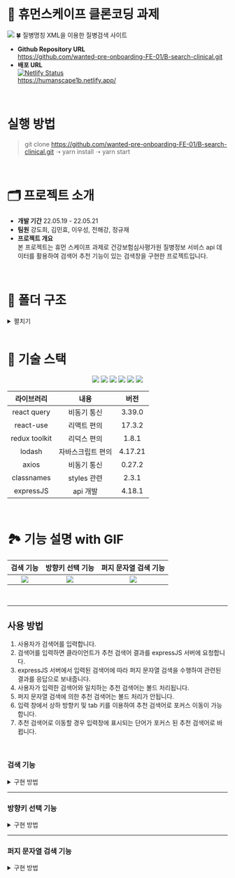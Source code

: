 # 🏥 휴먼스케이프 클론코딩 과제
<img src="https://user-images.githubusercontent.com/73621658/169637259-93d7f249-72e2-4653-a424-440401f05a69.png"/>
🍀 질병명칭 XML을 이용한 질병검색 사이트

- **Github Repository URL** <br/> https://github.com/wanted-pre-onboarding-FE-01/B-search-clinical.git
- **배포 URL** <br/> [![Netlify Status](https://api.netlify.com/api/v1/badges/5e1e62d4-1be5-457f-93a4-730b8dacae74/deploy-status)](https://app.netlify.com/sites/humanscape1b/deploys)  <br/> https://humanscape1b.netlify.app/

<br/>

# 실행 방법
> git clone https://github.com/wanted-pre-onboarding-FE-01/B-search-clinical.git  ➝ yarn install ➝ yarn start

<br/>

# 🗂 프로젝트 소개
- **개발 기간** 22.05.19 - 22.05.21
- **팀원** 강도희, 김민효, 이우성, 전해강, 정규재
- **프로젝트 개요** <br/>
본 프로젝트는 휴먼 스케이프 과제로 건강보험심사평가원 질병정보 서비스 api 데이터를 활용하여 검색어 추천 기능이 있는 검색창을 구현한 프로젝트입니다. 

<br/>

# 📁 폴더 구조
<details>
    <summary>펼치기</summary>
📦src<br/>
 ┣ 📂assets<br/>
 ┃ ┗ 📂svg<br/>
 ┃ ┃ ┣ 📜decoration-M.svg<br/>
 ┃ ┃ ┣ 📜decoration-PC.svg<br/>
 ┃ ┃ ┣ 📜gnb.svg<br/>
 ┃ ┃ ┣ 📜index.ts<br/>
 ┃ ┃ ┣ 📜logo.svg<br/>
 ┃ ┃ ┗ 📜search_icon.svg<br/>
 ┣ 📂hooks<br/>
 ┃ ┣ 📜useAppDispatch.tsx<br/>
 ┃ ┣ 📜useAppSelector.tsx<br/>
 ┃ ┗ 📜useKeywordQuery.tsx<br/>
 ┣ 📂routes<br/>
 ┃ ┣ 📂Footer<br/>
 ┃ ┃ ┣ 📜Footer.module.scss<br/>
 ┃ ┃ ┗ 📜index.tsx<br/>
 ┃ ┣ 📂Header<br/>
 ┃ ┃ ┣ 📂Gnb<br/>
 ┃ ┃ ┃ ┣ 📜GNB.module.scss<br/>
 ┃ ┃ ┃ ┗ 📜index.tsx<br/>
 ┃ ┃ ┣ 📜Header.module.scss<br/>
 ┃ ┃ ┗ 📜index.tsx<br/>
 ┃ ┣ 📂Main<br/>
 ┃ ┃ ┣ 📂RecommendKeyword<br/>
 ┃ ┃ ┃ ┣ 📜RecommendKeyword.module.scss<br/>
 ┃ ┃ ┃ ┣ 📜RecommendKeywordItem.tsx<br/>
 ┃ ┃ ┃ ┗ 📜index.tsx<br/>
 ┃ ┃ ┣ 📂SectionDecoration<br/>
 ┃ ┃ ┃ ┣ 📜SectionDecoration.module.scss<br/>
 ┃ ┃ ┃ ┗ 📜index.tsx<br/>
 ┃ ┃ ┣ 📜Main.module.scss<br/>
 ┃ ┃ ┗ 📜index.tsx<br/>
 ┃ ┣ 📜Routes.module.scss<br/>
 ┃ ┗ 📜index.tsx<br/>
 ┣ 📂service<br/>
 ┃ ┗ 📜apis.ts<br/>
 ┣ 📂states<br/>
 ┃ ┣ 📜index.ts<br/>
 ┃ ┗ 📜search.ts<br/>
 ┣ 📂styles<br/>
 ┃ ┣ 📂base<br/>
 ┃ ┃ ┣ 📜_fonts.scss<br/>
 ┃ ┃ ┣ 📜_more.scss<br/>
 ┃ ┃ ┗ 📜_reset.scss<br/>
 ┃ ┣ 📂constants<br/>
 ┃ ┃ ┣ 📜_colors.scss<br/>
 ┃ ┃ ┣ 📜_levels.scss<br/>
 ┃ ┃ ┗ 📜_sizes.scss<br/>
 ┃ ┣ 📂mixins<br/>
 ┃ ┃ ┣ 📜_animation.scss<br/>
 ┃ ┃ ┣ 📜_flexbox.scss<br/>
 ┃ ┃ ┣ 📜_position.scss<br/>
 ┃ ┃ ┣ 📜_responsive.scss<br/>
 ┃ ┃ ┣ 📜_typography.scss<br/>
 ┃ ┃ ┗ 📜_visual.scss<br/>
 ┃ ┣ 📜index.js<br/>
 ┃ ┗ 📜index.scss<br/>
 ┣ 📂types<br/>
 ┣ 📂utils<br/>
 ┃ ┗ 📜axios.ts<br/>
 ┣ 📜index.tsx<br/>
 ┣ 📜react-app-env.d.ts<br/>
 ┣ 📜reportWebVitals.ts<br/>
 ┗ 📜setupTests.ts<br/>
</details>

<br/>

# 🔨 기술 스택
<div align="center">
 <img src="https://img.shields.io/badge/HTML5-E34F26?style=flat-square&logo=HTML5&logoColor=white"/>
 <img src="https://img.shields.io/badge/CSS3-1572B6?style=flat-square&logo=CSS3&logoColor=white"/>
 <img src="https://img.shields.io/badge/Sass-CC6699?style=flat-square&logo=Sass&logoColor=white"/>
 <img src="https://img.shields.io/badge/TypeScript-3178C6?style=flat-square&logo=TypeScript&logoColor=white"/>
 <img src="https://img.shields.io/badge/React-61DAFB?style=flat-square&logo=React&logoColor=white"/>
 <img src="https://img.shields.io/badge/Redux-764ABC?style=flat-square&logo=Redux&logoColor=white"/>

 <br/>

|라이브러리|내용|버전|
|:---:|:---:|:---:|
|react query | 비동기 통신 | 3.39.0 |
| react-use | 리액트 편의 | 17.3.2 |
|redux toolkit | 리덕스 편의 | 1.8.1 |
| lodash | 자바스크립트 편의 | 4.17.21 |
| axios | 비동기 통신 | 0.27.2 |
| classnames | styles 관련 | 2.3.1 |
| expressJS | api 개발 | 4.18.1 |

<br/>

</div>

# 🏞 기능 설명 with GIF

 |검색 기능|방향키 선택 기능|퍼지 문자열 검색 기능|
 |:---:|:---:|:---:|
 |<img src="https://user-images.githubusercontent.com/73621658/169635351-cf24445c-ee61-4ea4-b6fb-60ba4fd6048b.gif"/>|<img src="https://user-images.githubusercontent.com/73621658/169635275-b98085ec-b69a-4223-be6a-2c26df61aa0c.gif"/>|<img src="https://user-images.githubusercontent.com/73621658/169635275-b98085ec-b69a-4223-be6a-2c26df61aa0c.gif"/>|

<br/>



---
## 사용 방법

1. 사용자가 검색어를 입력합니다.
2. 검색어를 입력하면 클라이언트가 추천 검색어 결과를 expressJS 서버에 요청합니다.
3. expressJS 서버에서 입력된 검색어에 따라 퍼지 문자열 검색을 수행하여 관련된 결과를 응답으로 보내줍니다.
4. 사용자가 입력한 검색어와 일치하는 추천 검색어는 볼드 처리됩니다.
5. 퍼지 문자열 검색에 의한 추천 검색어는 볼드 처리가 안됩니다.
6. 입력 창에서 상하 방향키 및 tab 키를 이용하여 추천 검색어로 포커스 이동이 가능합니다.
7. 추천 검색어로 이동할 경우 입력창에 표시되는 단어가 포커스 된 추천 검색어로 바뀝니다.

<br/>

### 검색 기능

<details>
    <summary>구현 방법</summary>

## API 호출 방법
1. Debounce를 통해 사용자가 입력할 때마다 API가 호출되지 않고, 사용자가 입력한 후 0.5초에 API를 호출하도록 하였습니다.
```ts
const setGlobalKeyword = useMemo(() => debounce((value) => dispatch(setKeyword(value)), 500), [dispatch])
```
 
2. react-query를 사용하여 staleTime을 통해 10분동안 한번 입력했던 값은 다시 API를 부르지 않습니다. 또, enabled에 !!keyword를 작성하여 keyword가 있을 때만 API가 실행되도록 하였습니다.
```ts
const useKeywordQuery = (keyword: string) => {
  const dispatch = useAppDispatch()
 
  return useQuery(['recommendKeyword', keyword], () => getDissNameCodeList(keyword), {
    enabled: !!keyword,
    staleTime: 1000 * 60 * 10,
    refetchOnWindowFocus: false,
    suspense: true,
    onSuccess: () => dispatch(incrementCallCount(keyword)),
  })
}
```

</details>

---

### 방향키 선택 기능
<details>
    <summary>구현 방법</summary>

1. 연관 검색어 리스트를 ref 배열 형태로 생성합니다.

2. 연관 검색어 인덱스를 관리할 autoFrame state를 생성, keydown 이벤트를 통해 관리합니다.
    ```ts
    const keyEvent = useCallback(
        (e: globalThis.KeyboardEvent) => {
            if (e.isComposing === true) return

            const size = autoFrameRef.current.length
            switch (e.key) {
            case 'ArrowUp':
                e.preventDefault()
                setAutoFrame((prev) => (prev > 0 ? prev - 1 : size - 1))
                break
            case 'ArrowDown':
            case 'Tab':
                e.preventDefault()
                setAutoFrame((prev) => (prev < size - 1 ? prev + 1 : 0))
            }
        },
        [autoFrameRef]
    )
    ```
    한글이나 특수 키 같은 경우 keydown 이벤트가 2번 발생하는 버그를 발견하여
    isComposing 상태를 확인해 중복 이벤트 발생을 방지해 주었습니다.

3. autoFrame 값에 따른 focus 상태 변경
   ```ts
    useEffect(() => {
        autoFrameRef.current[autoFrame]?.focus()
    }, [autoFrame])
   ```
   useEffect를 통해 autoFrame이 변경되면 값에 따른 ref 요소에 focus를 부여해 주었습니다.

4. focus된 요소의 값을 input에 대입
    ```ts
    const focusHandler = (e: FocusEvent<HTMLButtonElement>) => {
        setInputValue(e.currentTarget.value)
    }
    ```
</details>

---

### 퍼지 문자열 검색 기능

<details>
    <summary>구현 방법</summary>

xml data를 받아 expressJS를 이용하여 fuzzy search 기능이 있는 api를 만들었습니다.

1. fuzzy 정규 표현식 만드는 함수

자음이 입력되도, 음절이 입력되도 일치하는 문자열을 찾을 수 있게 된다. 단, 종성까지 완성된 음절은 범위로 찾지 않고 해당 글자만 찾도록 합니다.

```ts
import { escapeRegExp } from "lodash";

interface ICon2syl {
  ㄱ: number;
  ㄲ: number;
  ㄴ: number;
  ㄷ: number;
  ㄸ: number;
  ㄹ: number;
  ㅁ: number;
  ㅂ: number;
  ㅃ: number;
  ㅅ: number;
}

function ch2pattern(ch: string) {
  const offset = 44032;
  if (/[가-힣]/.test(ch)) {
    const chCode = ch.charCodeAt(0) - offset;
    if (chCode % 28 > 0) {
      return ch;
    }
    const begin = Math.floor(chCode / 28) * 28 + offset;
    const end = begin + 27;
    return `[\\u${begin.toString(16)}-\\u${end.toString(16)}]`;
  }
  if (/[ㄱ-ㅎ]/.test(ch)) {
    const con2syl = {
      ㄱ: "가".charCodeAt(0),
      ㄲ: "까".charCodeAt(0),
      ㄴ: "나".charCodeAt(0),
      ㄷ: "다".charCodeAt(0),
      ㄸ: "따".charCodeAt(0),
      ㄹ: "라".charCodeAt(0),
      ㅁ: "마".charCodeAt(0),
      ㅂ: "바".charCodeAt(0),
      ㅃ: "빠".charCodeAt(0),
      ㅅ: "사".charCodeAt(0),
    };
    const begin =
      ch in con2syl
        ? con2syl[ch as keyof ICon2syl]
        : (ch.charCodeAt(0) - 12613) * 588 + con2syl["ㅅ"];
    const end = begin + 587;
    return `[${ch}\\u${begin.toString(16)}-\\u${end.toString(16)}]`;
  }

  return escapeRegExp(ch);
}

export function createFuzzyMatcher(input: string) {
  const pattern = input.split("").map(ch2pattern).join(".*?");
  return new RegExp(pattern, "gi");
}

```

2. searchText query params을 받아 해당하는 데이터를 filter해서 보내고 있습니다.

```ts
app.get("/", async (req: Request, res: Response): Promise<Response> => {
    try {
        const { searchText } = req.query;

        if (!searchText) {
            return res.json({
                ok: false,
                error: "검색어를 입력해주세요.",
                result: [],
            });
        }

        const result = dieaseData
        .filter((i) => createFuzzyMatcher(searchText as string).test(i.sickNm))
        .slice(0, 10);

        return res.json({
            ok: true,
            result,
        });
    } catch (error) {
        return res.json({
            ok: false,
            error,
            result: [],
        });
    }
});
```

</details>



